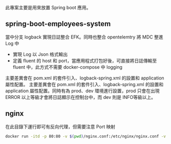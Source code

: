 此專案主要是用來放置 Spring boot 應用。

## spring-boot-employees-system

當中分支 logback 實現日誌整合 EFK。同時也整合 opentelemtry 將 MDC 整進 Log 中
- 實現 Log 以 Json 格式輸出
- 定義 fluent 的 host 和 port，當應用程式打包好後，可直接將日誌傳輸至 fluent 中，此方式不需要 docker-compose 中 logging

主要差異會在 pom.xml 的套件引入、logback-spring.xml 的設置和 application 屬性配置。
主要差異會在 pom.xml 的套件引入、logback-spring.xml 的設置和 application 屬性配置。同時有為 prod、dev 環境進行設置，prod 只會在出現 ERROR 以上等級才會將日誌顯示在控制台中，而 dev 則是 INFO等級以上。

## nginx
在此目錄下運行即可有反向代理，但需要注意 Port 映射

```bash
docker run -itd -p 80:80 -v $(pwd)/nginx.conf:/etc/nginx/nginx.conf -v $(pwd)/security_header.conf:/etc/nginx/security_header.conf -v $(pwd)/sites-enabled/spring.conf:/etc/nginx/conf.d/default.conf nginx
```
